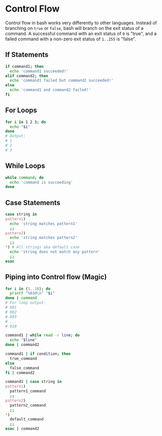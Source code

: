 # Control Flow

Control flow in bash works very differently to other languages. Instead of branching on `true` or `false`, bash will branch on the exit status of a command. A successful command with an exit status of `0` is "true", and a failed command with a non-zero exit status of `1..255` is "false".

## If Statements

```bash
if command1; then
  echo 'command1 succeeded!'
elif command2; then
  echo 'command1 failed but command2 succeeded!'
else
  echo 'command1 and command2 failed!'
fi
```

## For Loops

```bash
for i in 1 2 3; do
  echo "$i"
done
# Output:
# 1
# 2
# 3
```

<!-- TODO list comprehensions -->

## While Loops

```bash
while command; do
  echo 'command is succeeding'
done
```

## Case Statements

```bash
case string in
pattern1)
  echo 'string matches pattern1'
  ;;
pattern2)
  echo 'string matches pattern2'
  ;;
*) # All strings aka default case
  echo 'string does not match any pattern'
  ;;
esac
```

## Piping into Control flow (Magic)

```bash
for i in {1..10}; do
  printf "%03d\n" "$i"
done | command
# For loop output:
# 001
# 002
# 003
# ...
# 010
```

<!-- TODO you *can* pipe into for loops but while loops are better because for loops cause word splitting -->

```bash
command1 | while read -r line; do
  echo "$line"
done | command2
```

```bash
command1 | if condition; then
  true_command
else
  false_command
fi | command2
```

```bash
command1 | case string in
pattern1)
  pattern1_command
  ;;
pattern2)
  pattern2_command
  ;;
*)
  default_command
  ;;
esac | command2
```
